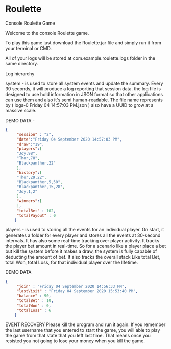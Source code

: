 # Roulette
Console Roulette Game

Welcome to the console Roulette game.

To play this game just download the Roulette.jar file and simply run it from your terminal or CMD.

All of your logs will be stored at com.example.roulette.logs folder in the same directory.

Log hierarchy 

system - is used to store all system events and update the summary. Every 30 seconds, it will produce a log reporting that session data.
the log file is designed to use hold information in JSON format so that other applications can use them and also it's semi human-readable. The file name represents by ( logs-0 Friday 04 14:57:03 PM.json ) also have a UUID to grow at a massive scale.

DEMO DATA - 

```json
{
	 "session" : "2",
	 "date":"Friday 04 September 2020 14:57:03 PM",
	 "draw":"19",
	 "players":[
	 "Joy,98",
	 "Thor,78",
	 "Blackpanther,22"
	 ],
	 "history":[
	 "Thor,29,22",
	 "Blackpanther,5,50",
	 "Blackpanther,15,28",
	 "Joy,1,2"
	 ],
	 "winners":[
	 ],
	 "totalBet" : 102,
	 "totalPayout" : 0
	}
```  
  
  players - is used to storing all the events for an individual player. On start, it generates a folder for every player and stores all the events at 30-second intervals. It has also some real-time tracking over player activity. It tracks the player bet amount in real-time. So for a scenario like a player place a bet but kill the system before it makes a draw, the system is fully capable of deducting the amount of bet. It also tracks the overall stack  Like total Bet, total Won, total Loss, for that individual player over the lifetime.

DEMO DATA

```json
{
	 "join" : "Friday 04 September 2020 14:56:33 PM",
	 "lastVisit" : "Friday 04 September 2020 15:53:40 PM",
	 "balance" : 90,
	 "totalBet" : 10,
	 "totalWon" : 0,
	 "totalLoss" : 6
	}
```

EVENT RECOVERY
Please kill the program and run it again. If you remember the last username that you entered to start the game, you will able to play the game from that state that you left last time. That means once you resisted you not going to lose your money when you kill the game.

